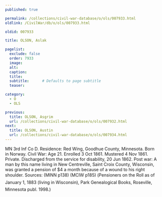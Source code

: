 ```yaml
---
published: true

permalink: /collections/civil-war-database/o/ols/007933.html
oldlink: /CivilWar/db/o/ols/007933.html

oldid: 007933

title: OLSON, Aslak

pagelist:
  exclude: false
  order: 7933
  image: 
  alt:
  caption:
  title:
  subtitle:      # Defaults to page subtitle
  teaser:

category: 
  - O 
  - OLS

previous:
  title: OLSON, Asgrim
  url: /collections/civil-war-database/o/ols/007932.html  
next:
  title: OLSON, Austin
  url: /collections/civil-war-database/o/ols/007934.html   
---
```

MN 3rd Inf Co D. Residence: Red Wing, Goodhue County, Minnesota. Born in Norway. Civil War: Age 21. Enrolled 3 Oct 1861. Mustered 4 Nov 1861. Private. Discharged from the service for disability, 20 Jun 1862. Post war: A man by this name living in New Centreville, Saint Croix County, Wisconsin, was granted a pension of $4 a month because of a wound to his right shoulder. Sources: (MINN p138) (MCIW p185) (&#147;Pensioners on the Roll as of January 1, 1883 (living in Wisconsin)&#148;, Park Genealogical Books, Roseville, Minnesota publ. 1998.)